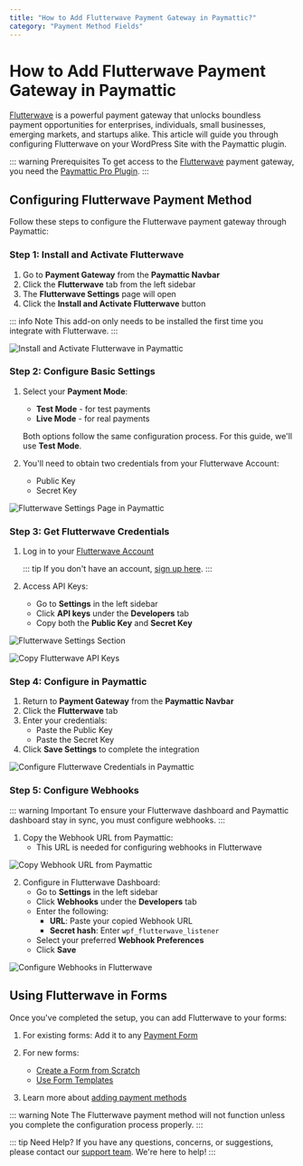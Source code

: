 ```yaml
---
title: "How to Add Flutterwave Payment Gateway in Paymattic?"
category: "Payment Method Fields"
---
```

# How to Add Flutterwave Payment Gateway in Paymattic

[Flutterwave](https://flutterwave.com/us/) is a powerful payment gateway that unlocks boundless payment opportunities for enterprises, individuals, small businesses, emerging markets, and startups alike. This article will guide you through configuring Flutterwave on your WordPress Site with the Paymattic plugin.

::: warning Prerequisites
To get access to the [Flutterwave](https://flutterwave.com/us/) payment gateway, you need the [Paymattic Pro Plugin](/getting-started-with-paymattic/how-to-install-and-activate-paymattic-in-wordpress).
:::

## Configuring Flutterwave Payment Method

Follow these steps to configure the Flutterwave payment gateway through Paymattic:

### Step 1: Install and Activate Flutterwave

1. Go to **Payment Gateway** from the **Paymattic Navbar**
2. Click the **Flutterwave** tab from the left sidebar
3. The **Flutterwave Settings** page will open
4. Click the **Install and Activate Flutterwave** button

::: info Note
This add-on only needs to be installed the first time you integrate with Flutterwave.
:::

![Install and Activate Flutterwave in Paymattic](/images/payment-method-fields/add-flutterwave-payment-gateway-in-paymattic/Payment-gateway-Flutterwave-Install-activate-flutterwave-button--scaled.webp)

### Step 2: Configure Basic Settings

1. Select your **Payment Mode**:
   - **Test Mode** - for test payments
   - **Live Mode** - for real payments
   
   Both options follow the same configuration process. For this guide, we'll use **Test Mode**.

2. You'll need to obtain two credentials from your Flutterwave Account:
   - Public Key
   - Secret Key

![Flutterwave Settings Page in Paymattic](/images/payment-method-fields/add-flutterwave-payment-gateway-in-paymattic/Payment-mode-Public-Secret-key.webp)

### Step 3: Get Flutterwave Credentials

1. Log in to your [Flutterwave Account](https://app.flutterwave.com/login)
   
   ::: tip
   If you don't have an account, [sign up here](https://app.flutterwave.com/register).
   :::

2. Access API Keys:
   - Go to **Settings** in the left sidebar
   - Click **API keys** under the **Developers** tab
   - Copy both the **Public Key** and **Secret Key**

![Flutterwave Settings Section](/images/payment-method-fields/add-flutterwave-payment-gateway-in-paymattic/Settings-section-of-Flutterwave-scaled.webp)

![Copy Flutterwave API Keys](/images/payment-method-fields/add-flutterwave-payment-gateway-in-paymattic/Copy-Public-key-Secret-key-.webp)

### Step 4: Configure in Paymattic

1. Return to **Payment Gateway** from the **Paymattic Navbar**
2. Click the **Flutterwave** tab
3. Enter your credentials:
   - Paste the Public Key
   - Paste the Secret Key
4. Click **Save Settings** to complete the integration

![Configure Flutterwave Credentials in Paymattic](/images/payment-method-fields/add-flutterwave-payment-gateway-in-paymattic/Paste-public-key-and-secret-key--scaled.webp)

### Step 5: Configure Webhooks

::: warning Important
To ensure your Flutterwave dashboard and Paymattic dashboard stay in sync, you must configure webhooks.
:::

1. Copy the Webhook URL from Paymattic:
   - This URL is needed for configuring webhooks in Flutterwave

![Copy Webhook URL from Paymattic](/images/payment-method-fields/add-flutterwave-payment-gateway-in-paymattic/Copy-the-webhook-url.webp)

2. Configure in Flutterwave Dashboard:
   - Go to **Settings** in the left sidebar
   - Click **Webhooks** under the **Developers** tab
   - Enter the following:
     - **URL**: Paste your copied Webhook URL
     - **Secret hash**: Enter `wpf_flutterwave_listener`
   - Select your preferred **Webhook Preferences**
   - Click **Save**

![Configure Webhooks in Flutterwave](/images/payment-method-fields/add-flutterwave-payment-gateway-in-paymattic/Paste-Wehook-URL.webp)

## Using Flutterwave in Forms

Once you've completed the setup, you can add Flutterwave to your forms:

1. For existing forms: Add it to any [Payment Form](/payment-method-fields/how-to-create-your-first-payment-form-in-a-minute-and-accept-payments-with-paymattic)

2. For new forms:
   - [Create a Form from Scratch](/form-editor/how-to-create-a-form-from-scratch-with-paymattic)
   - [Use Form Templates](/form-editor/simple-form-templates)

3. Learn more about [adding payment methods](/payment-method-fields/how-to-use-the-payment-method-fields-section)

::: warning Note
The Flutterwave payment method will not function unless you complete the configuration process properly.
:::

::: tip Need Help?
If you have any questions, concerns, or suggestions, please contact our [support team](https://wpmanageninja.com/support-tickets/). We're here to help!
:::